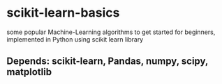 # scikit-learn-basics
some popular Machine-Learning algorithms to get started for beginners, implemented in Python using scikit learn library

## Depends: scikit-learn, Pandas, numpy, scipy, matplotlib
